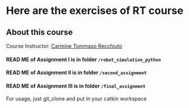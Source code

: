 # Here are the exercises of RT course
## About this course

Course Instructor: [Carmine Tommaso Recchiuto](https://github.com/CarmineD8)

#### READ ME of Assignment I is in folder `/robot_simulation_python`
#### READ ME of Assignment II is in folder `/second_assignment`
#### READ ME of Assignment III is in folder `/final_assignment`

For usage, just git_clone and put in your catkin workspace


